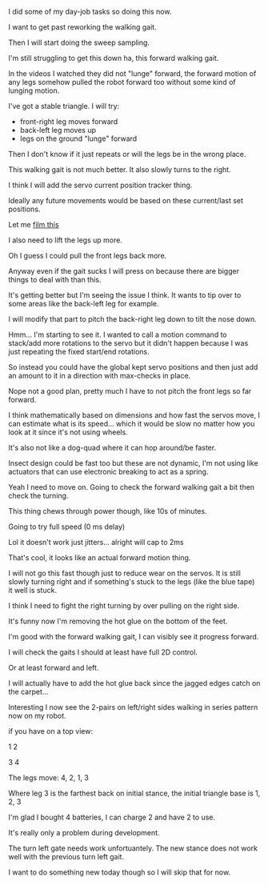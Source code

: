 I did some of my day-job tasks so doing this now.

I want to get past reworking the walking gait.

Then I will start doing the sweep sampling.

I'm still struggling to get this down ha, this forward walking gait.

In the videos I watched they did not "lunge" forward, the forward motion of any legs somehow pulled the robot forward too without some kind of lunging motion.

I've got a stable triangle. I will try:

- front-right leg moves forward
- back-left leg moves up
- legs on the ground "lunge" forward

Then I don't know if it just repeats or will the legs be in the wrong place.

This walking gait is not much better. It also slowly turns to the right.

I think I will add the servo current position tracker thing.

Ideally any future movements would be based on these current/last set positions.

Let me [film this](https://www.youtube.com/watch?v=x5cfE5tZZ5Y)

I also need to lift the legs up more.

Oh I guess I could pull the front legs back more.

Anyway even if the gait sucks I will press on because there are bigger things to deal with than this.

It's getting better but I'm seeing the issue I think. It wants to tip over to some areas like the back-left leg for example.

I will modify that part to pitch the back-right leg down to tilt the nose down.

Hmm... I'm starting to see it. I wanted to call a motion command to stack/add more rotations to the servo but it didn't happen because I was just repeating the fixed start/end rotations.

So instead you could have the global kept servo positions and then just add an amount to it in a direction with max-checks in place.

Nope not a good plan, pretty much I have to not pitch the front legs so far forward.

I think mathematically based on dimensions and how fast the servos move, I can estimate what is its speed... which it would be slow no matter how you look at it since it's not using wheels.

It's also not like a dog-quad where it can hop around/be faster.

Insect design could be fast too but these are not dynamic, I'm not using like actuators that can use electronic breaking to act as a spring.

Yeah I need to move on. Going to check the forward walking gait a bit then check the turning.

This thing chews through power though, like 10s of minutes.

Going to try full speed (0 ms delay)

Lol it doesn't work just jitters... alright will cap to 2ms

That's cool, it looks like an actual forward motion thing.

I will not go this fast though just to reduce wear on the servos. It is still slowly turning right and if something's stuck to the legs (like the blue tape) it well is stuck.

I think I need to fight the right turning by over pulling on the right side.

It's funny now I'm removing the hot glue on the bottom of the feet.

I'm good with the forward walking gait, I can visibly see it progress forward.

I will check the gaits I should at least have full 2D control.

Or at least forward and left.

I will actually have to add the hot glue back since the jagged edges catch on the carpet...

Interesting I now see the 2-pairs on left/right sides walking in series pattern now on my robot.

if you have on a top view:

1  2

3  4

The legs move: 4, 2, 1, 3

Where leg 3 is the farthest back on initial stance, the initial triangle base is 1, 2, 3

I'm glad I bought 4 batteries, I can charge 2 and have 2 to use.

It's really only a problem during development.

The turn left gate needs work unfortuantely. The new stance does not work well with the previous turn left gait.

I want to do something new today though so I will skip that for now.

